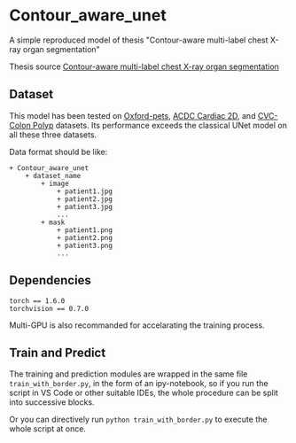 # Contour_aware_unet
A simple reproduced model of thesis "Contour-aware multi-label chest X-ray organ segmentation"

Thesis source [Contour-aware multi-label chest X-ray organ segmentation](https://www.researchgate.net/publication/339122497_Contour-aware_multi-label_chest_X-ray_organ_segmentation)

## Dataset
This model has been tested on [Oxford-pets](https://www.robots.ox.ac.uk/~vgg/data/pets/), [ACDC Cardiac 2D](https://www.creatis.insa-lyon.fr/Challenge/acdc/index.html), and [CVC-Colon Polyp](http://www.cvc.uab.es/CVC-Colon/index.php/databases/cvc-endoscenestill/) datasets. Its performance exceeds the classical UNet model on all these three datasets. 

Data format should be like:
```
+ Contour_aware_unet
    + dataset_name
        + image
            + patient1.jpg
            + patient2.jpg
            + patient3.jpg
            ...
        + mask
            + patient1.png
            + patient2.png
            + patient3.png
            ...
```

## Dependencies
```
torch == 1.6.0
torchvision == 0.7.0
```
Multi-GPU is also recommanded for accelarating the training process.

## Train and Predict
The training and prediction modules are wrapped in the same file `train_with_border.py`, in the form of an ipy-notebook, so if you run the script in VS Code or other suitable IDEs, the whole procedure can be split into successive blocks.

Or you can directively run `python train_with_border.py` to execute the whole script at once.